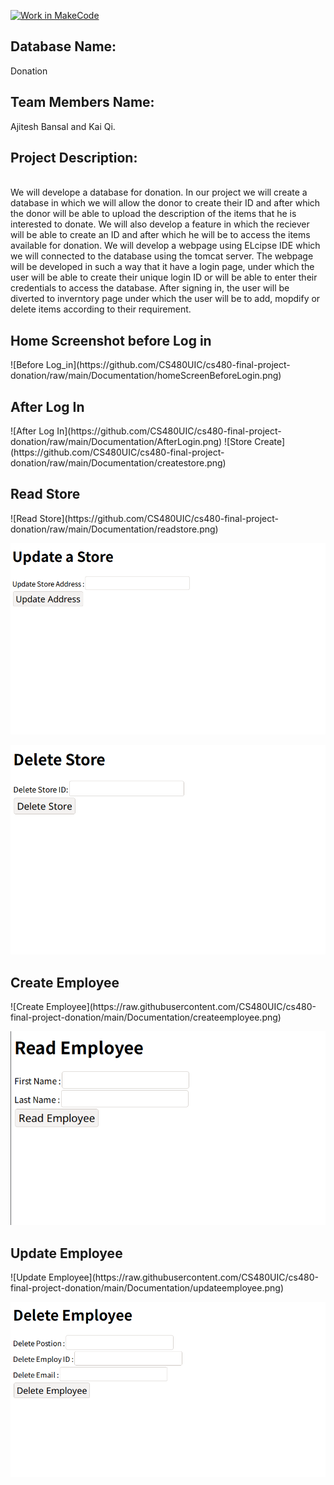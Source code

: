 [![Work in MakeCode](https://classroom.github.com/assets/work-in-make-code-c53f0c86300af1a64cdd5dc830e2509efd17c8cb483a722cacaee84d10eb8ec9.svg)](https://classroom.github.com/online_ide?assignment_repo_id=5817089&assignment_repo_type=AssignmentRepo)<br />
<h2>Database Name:</h2> Donation<br />
<h2>Team Members Name:</h2> Ajitesh Bansal and Kai Qi.<br />
<h2>Project Description:</h2><br /> We will develope a database for donation. In our project we will create a database in which we will allow
 the donor to create their ID and after which the donor will be able to upload the description of the items that he is interested to donate.
  We will also develop a feature in which the reciever will be able to create an ID and after which he will be to access the items available for
   donation. We will develop a webpage using ELcipse IDE which we will connected to the database using the tomcat server. The webpage will be
    developed in such a way that it have a login page, under which the user will be able to create their unique login ID or will be able to enter
    their credentials to access the database. After signing in, the user will be diverted to inverntory page under which the user will be to add,
     mopdify or delete items according to their requirement.
<h2>Home Screenshot before Log in</h2>
![Before Log_in](https://github.com/CS480UIC/cs480-final-project-donation/raw/main/Documentation/homeScreenBeforeLogin.png) 
<h2>After Log In</h2> 
![After Log In](https://github.com/CS480UIC/cs480-final-project-donation/raw/main/Documentation/AfterLogin.png) 
![Store Create](https://github.com/CS480UIC/cs480-final-project-donation/raw/main/Documentation/createstore.png)
<h2>Read Store</h2>
![Read Store](https://github.com/CS480UIC/cs480-final-project-donation/raw/main/Documentation/readstore.png)

![Update Store](https://github.com/CS480UIC/cs480-final-project-donation/raw/main/Documentation/updatestore.png)

![Delete Store](https://github.com/CS480UIC/cs480-final-project-donation/raw/main/Documentation/deletestore.png)
<h2>Create Employee</h2>
![Create Employee](https://raw.githubusercontent.com/CS480UIC/cs480-final-project-donation/main/Documentation/createemployee.png)

![Read Employee](https://github.com/CS480UIC/cs480-final-project-donation/raw/main/Documentation/reademployee.png) 
<h2>Update Employee</h2>
![Update Employee](https://raw.githubusercontent.com/CS480UIC/cs480-final-project-donation/main/Documentation/updateemployee.png) 

![Delete Employee](https://github.com/CS480UIC/cs480-final-project-donation/raw/main/Documentation/deleteemployee.png) 
